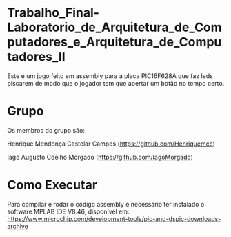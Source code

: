 # Trabalho_Final-Laboratorio_de_Arquitetura_de_Computadores_e_Arquitetura_de_Computadores_II
Este é um jogo feito em assembly para a placa PIC16F628A que faz leds piscarem de modo que o jogador tem que apertar um botão no tempo certo.

# Grupo
Os membros do grupo são:

Henrique Mendonça Castelar Campos (https://github.com/Henriquemcc)

Iago Augusto Coelho Morgado (https://github.com/IagoMorgado)

# Como Executar
Para compilar e rodar o código assembly é necessário ter instalado o software MPLAB IDE V8.46, disponível em: https://www.microchip.com/development-tools/pic-and-dspic-downloads-archive
